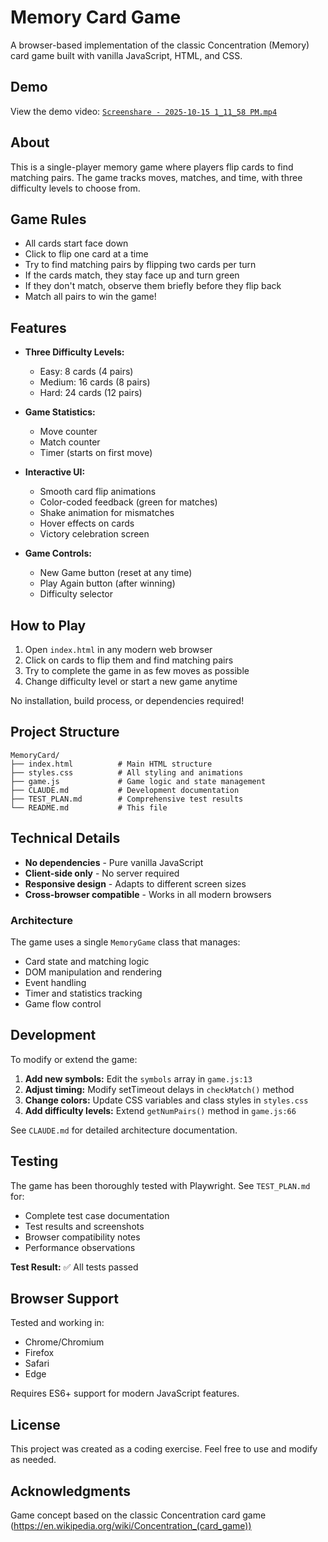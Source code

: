 # Memory Card Game

A browser-based implementation of the classic Concentration (Memory) card game built with vanilla JavaScript, HTML, and CSS.

## Demo

View the demo video: [`Screenshare - 2025-10-15 1_11_58 PM.mp4`](./Screenshare%20-%202025-10-15%201_11_58%20PM.mp4)

## About

This is a single-player memory game where players flip cards to find matching pairs. The game tracks moves, matches, and time, with three difficulty levels to choose from.

## Game Rules

- All cards start face down
- Click to flip one card at a time
- Try to find matching pairs by flipping two cards per turn
- If the cards match, they stay face up and turn green
- If they don't match, observe them briefly before they flip back
- Match all pairs to win the game!

## Features

- **Three Difficulty Levels:**
  - Easy: 8 cards (4 pairs)
  - Medium: 16 cards (8 pairs)
  - Hard: 24 cards (12 pairs)

- **Game Statistics:**
  - Move counter
  - Match counter
  - Timer (starts on first move)

- **Interactive UI:**
  - Smooth card flip animations
  - Color-coded feedback (green for matches)
  - Shake animation for mismatches
  - Hover effects on cards
  - Victory celebration screen

- **Game Controls:**
  - New Game button (reset at any time)
  - Play Again button (after winning)
  - Difficulty selector

## How to Play

1. Open `index.html` in any modern web browser
2. Click on cards to flip them and find matching pairs
3. Try to complete the game in as few moves as possible
4. Change difficulty level or start a new game anytime

No installation, build process, or dependencies required!

## Project Structure

```
MemoryCard/
├── index.html          # Main HTML structure
├── styles.css          # All styling and animations
├── game.js             # Game logic and state management
├── CLAUDE.md           # Development documentation
├── TEST_PLAN.md        # Comprehensive test results
└── README.md           # This file
```

## Technical Details

- **No dependencies** - Pure vanilla JavaScript
- **Client-side only** - No server required
- **Responsive design** - Adapts to different screen sizes
- **Cross-browser compatible** - Works in all modern browsers

### Architecture

The game uses a single `MemoryGame` class that manages:
- Card state and matching logic
- DOM manipulation and rendering
- Event handling
- Timer and statistics tracking
- Game flow control

## Development

To modify or extend the game:

1. **Add new symbols:** Edit the `symbols` array in `game.js:13`
2. **Adjust timing:** Modify setTimeout delays in `checkMatch()` method
3. **Change colors:** Update CSS variables and class styles in `styles.css`
4. **Add difficulty levels:** Extend `getNumPairs()` method in `game.js:66`

See `CLAUDE.md` for detailed architecture documentation.

## Testing

The game has been thoroughly tested with Playwright. See `TEST_PLAN.md` for:
- Complete test case documentation
- Test results and screenshots
- Browser compatibility notes
- Performance observations

**Test Result:** ✅ All tests passed

## Browser Support

Tested and working in:
- Chrome/Chromium
- Firefox
- Safari
- Edge

Requires ES6+ support for modern JavaScript features.

## License

This project was created as a coding exercise. Feel free to use and modify as needed.

## Acknowledgments

Game concept based on the classic Concentration card game (https://en.wikipedia.org/wiki/Concentration_(card_game))
